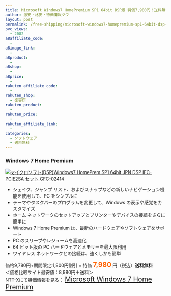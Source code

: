 ```yaml
---
title: Microsoft Windows7 HomePremium SP1 64bit DSP版 特価7,980円！送料無料！
author: 激安・格安・特価情報ツウ
layout: post
permalink: /free-shipping/microsoft-windows7-homepremium-sp1-64bit-dsp-7980.html
pvc_views:
  - 2082
a8affiliate_code:
  - 
a8image_link:
  - 
a8product:
  - 
a8shop:
  - 
a8price:
  - 
rakuten_affiliate_code:
  - 
rakuten_shop:
  - 楽天店
rakuten_product:
  - 
rakuten_price:
  - 
rakuten_affiliate_link:
  - 
categories:
  - ソフトウェア
  - 送料無料
---
```

### Windows 7 Home Premium

<div class="img-bg2 img_L">
  <a href="http://px.a8.net/svt/ejp?a8mat=ZYP6S+8IMA3E+S1Q+BWGDT&a8ejpredirect=http://nttxstore.jp/_II_QZX0005723" target="_blank" title="マイクロソフト(DSP)Windows7 HomePrem SP1 64bit JPN DSP IFC-PCIE2SA セット GFC-02414"><img src="http://i2.wp.com/image.nttxstore.jp/l2_images/Q/QZ/QZX0005723.jpg?resize=120%2C120" border="0" alt="マイクロソフト(DSP)Windows7 HomePrem SP1 64bit JPN DSP IFC-PCIE2SA セット GFC-02414" style="border: 0pt none;" data-recalc-dims="1" /></a>
</div>

<!--more-->

  * シェイク、ジャンプ リスト、およびスナップなどの新しいナビゲーション機能を使用して、PC をシンプルに
  * テーマやタスクバーのプログラムを変更して、Windows の表示や感覚をカスタマイズ
  * ホーム ネットワークのセットアップとプリンターやデバイスの接続をさらに簡単に
  * Windows 7 Home Premium は、最新のハードウェアやソフトウェアをサポート
  * PC のスリープやレジュームを高速化
  * 64 ビット版の PC ハードウェアとメモリーを最大限利用
  * ワイヤレス ネットワークとの接続は、速くしかも簡単

価格9,780円+期間限定:1,800円割引 = 特価 <span style="color: #ff6600; font-size: 150%;"><strong>7,980</strong></span> 円（税込）**送料無料**  
＜価格比較サイト最安値：8,980円＋送料＞  
NTT-Xにて特価情報を見る： <span style="font-size: 150%;"><a href="http://px.a8.net/svt/ejp?a8mat=ZYP6S+8IMA3E+S1Q+BWGDT&a8ejpredirect=http://nttxstore.jp/_II_QZX0005723" target="_blank">Microsoft Windows 7 Home Premium</a></span>